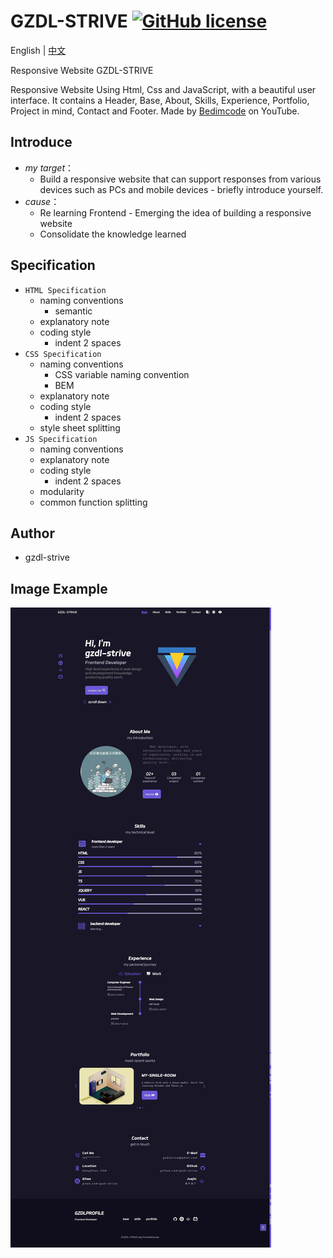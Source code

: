 # GZDL-STRIVE [![GitHub license](https://img.shields.io/badge/license-MIT-blue.svg)](https://github.com/gzdl-strive/blob/main/LICENSE)

English | [中文](README-CN.md)

Responsive Website GZDL-STRIVE

Responsive Website Using Html, Css and JavaScript, with a beautiful user interface. It contains a Header, Base, About, Skills, Experience, Portfolio, Project in mind, Contact and Footer. Made by <a href="http://https://github.com/bedimcode/" target="_blank">Bedimcode</a> on YouTube.

## Introduce
- *my target*：
  - Build a responsive website that can support responses from various devices such as PCs and mobile devices - briefly introduce yourself.
- *cause*：
  - Re learning Frontend - Emerging the idea of building a responsive website
  - Consolidate the knowledge learned

## Specification
- `HTML Specification`
  - naming conventions
    - semantic
  - explanatory note
  - coding style
    - indent 2 spaces
- `CSS Specification`
  - naming conventions
    - CSS variable naming convention
    - BEM
  - explanatory note
  - coding style
    - indent 2 spaces
  - style sheet splitting
- `JS Specification`
  - naming conventions
  - explanatory note
  - coding style
    - indent 2 spaces
  - modularity
  - common function splitting

## Author
* gzdl-strive

## Image Example
![case](https://github.com/gzdl-strive/responsive_profile/blob/main/public/case.jpg)